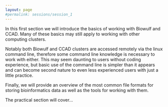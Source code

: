 ```yaml
---
layout: page
#permalink: sessions/session_1
---
```


In this first section we will introduce the basics of working with
Biowulf and CCAD. Many of these basics may still apply to working with
other computing clusters.

Notably both Biowulf and CCAD clusters are accessed remotely via the
linux command line, therefore some command line knowledge is necessary
to work with either. This may seem daunting to users without coding
experience, but basic use of the command line is simpler than it appears
and can become second nature to even less experienced users with just a
little practice.

Finally, we will provide an overview of the most common file formats for
storing bioinformatics data as well as the tools for working with them.

The practical section will cover...
